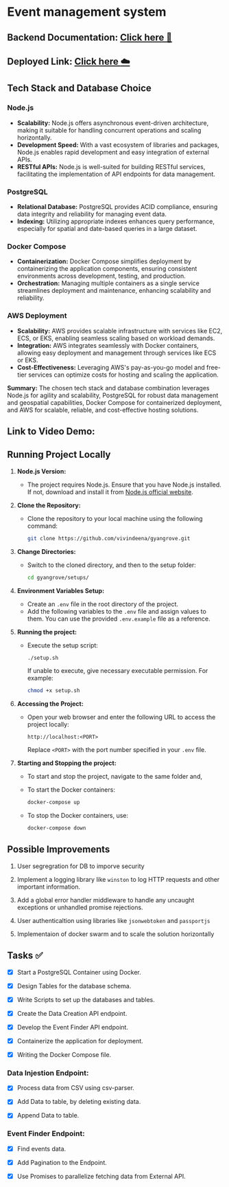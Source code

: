 # Event management system

## Backend Documentation: [Click here :bookmark_tabs:](https://documenter.getpostman.com/view/21780682/2sA3BobXRW)

## Deployed Link: [Click here :cloud:]()


## Tech Stack and Database Choice

### Node.js
- **Scalability:** Node.js offers asynchronous event-driven architecture, making it suitable for handling concurrent operations and scaling horizontally.
- **Development Speed:** With a vast ecosystem of libraries and packages, Node.js enables rapid development and easy integration of external APIs.
- **RESTful APIs:** Node.js is well-suited for building RESTful services, facilitating the implementation of API endpoints for data management.

### PostgreSQL
- **Relational Database:** PostgreSQL provides ACID compliance, ensuring data integrity and reliability for managing event data.
- **Indexing:** Utilizing appropriate indexes enhances query performance, especially for spatial and date-based queries in a large dataset.

### Docker Compose
- **Containerization:** Docker Compose simplifies deployment by containerizing the application components, ensuring consistent environments across development, testing, and production.
- **Orchestration:** Managing multiple containers as a single service streamlines deployment and maintenance, enhancing scalability and reliability.

### AWS Deployment
- **Scalability:** AWS provides scalable infrastructure with services like EC2, ECS, or EKS, enabling seamless scaling based on workload demands.
- **Integration:** AWS integrates seamlessly with Docker containers, allowing easy deployment and management through services like ECS or EKS.
- **Cost-Effectiveness:** Leveraging AWS's pay-as-you-go model and free-tier services can optimize costs for hosting and scaling the application.

**Summary:** The chosen tech stack and database combination leverages Node.js for agility and scalability, PostgreSQL for robust data management and geospatial capabilities, Docker Compose for containerized deployment, and AWS for scalable, reliable, and cost-effective hosting solutions.



## Link to Video Demo: 

## Running Project Locally

1. **Node.js Version:**
   - The project requires Node.js. Ensure that you have Node.js installed. If not, download and install it from [Node.js official website](https://nodejs.org/).

2. **Clone the Repository:**
   - Clone the repository to your local machine using the following command:
     ```bash
     git clone https://github.com/vivindeena/gyangrove.git
     ```

3. **Change Directories:**
   - Switch to the cloned directory, and then to the setup folder:
     ```bash
     cd gyangrove/setups/
     ```

4. **Environment Variables Setup:**
   - Create an `.env` file in the root directory of the project.
   - Add the following variables to the `.env` file and assign values to them. You can use the provided `.env.example` file as a reference.

5. **Running the project:**
   - Execute the setup script:
     ```bash
     ./setup.sh
     ```
     If unable to execute, give necessary executable permission. For example:
     ```bash
     chmod +x setup.sh
     ```

6. **Accessing the Project:**
   - Open your web browser and enter the following URL to access the project locally:
     ```
     http://localhost:<PORT>
     ```
     Replace `<PORT>` with the port number specified in your `.env` file.

7. **Starting and Stopping the project:**
   - To start and stop the project, navigate to the same folder and,

   - To start the Docker containers:
     ```bash
     docker-compose up
     ```
   - To stop the Docker containers, use:
     ```bash
     docker-compose down
     ``` 

## Possible Improvements
1. User segregration for DB to imporve security

2. Implement a logging library like ```winston``` to log HTTP requests and other important information.

3. Add a global error handler middleware to handle any uncaught exceptions or unhandled promise rejections.

4. User authenticaltion using libraries like ```jsonwebtoken``` and ```passportjs``` 

5. Implementaion of docker swarm and to scale the solution horizontally


## Tasks :white_check_mark:
- [X] Start a PostgreSQL Container using Docker.

- [X] Design Tables for the database schema.

- [X] Write Scripts to set up the databases and tables.

- [X] Create the Data Creation API endpoint.

- [X] Develop the Event Finder API endpoint.

- [X] Containerize the application for deployment.

- [X] Writing the Docker Compose file.


### Data Injestion Endpoint:
- [X] Process data from CSV using csv-parser.

- [X] Add Data to table, by deleting existing data.

- [X] Append Data to table.


### Event Finder Endpoint: 
- [X] Find events data.

- [X] Add Pagination to the Endpoint.

- [X] Use Promises to parallelize fetching data from External API.

